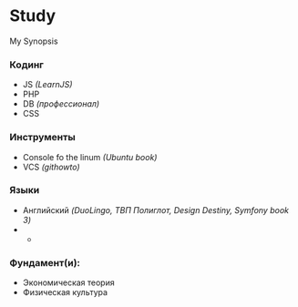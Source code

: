 # Study
My Synopsis

### Кодинг
- JS *(LearnJS)*
- PHP 
- DB *(профессионал)*
- CSS

### Инструменты
- Сonsole fo the linum *(Ubuntu book)*
- VCS *(githowto)*

### Языки
- Английский *(DuoLingo, ТВП Полиглот, Design Destiny, Symfony book 3)*
- - 

### Фундамент(и):
- Экономическая теория
- Физическая культура
